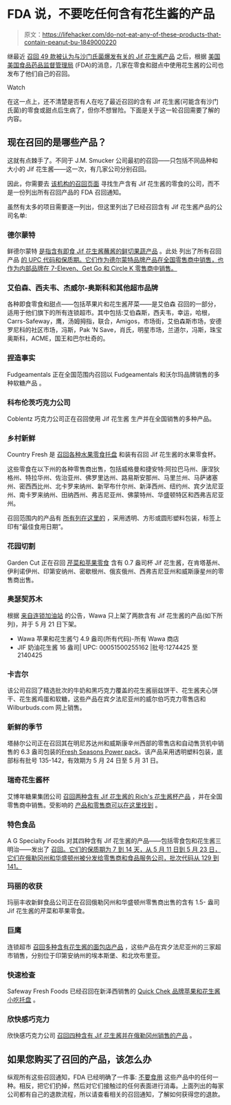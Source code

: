 # FDA 说，不要吃任何含有花生酱的产品

> 原文：<https://lifehacker.com/do-not-eat-any-of-these-products-that-contain-peanut-bu-1849000220>

继最近 [召回 49 款被认为与沙门氏菌爆发有关的 Jif 花生酱产品](https://lifehacker.com/throw-out-these-recalled-jif-peanut-butters-immediately-1848962436?rev=1653316610184) 之后，根据 [美国美国食品药品监督管理局](https://www.fda.gov/safety/recalls-market-withdrawals-safety-alerts) (FDA)的消息，几家在零食和甜点中使用花生酱的公司也发布了他们自己的召回。

Watch

在这一点上，还不清楚是否有人在吃了最近召回的含有 Jif 花生酱(可能含有沙门氏菌)的零食或甜点后生病了，但你不想冒险。下面是关于这一轮召回需要了解的内容。

## 现在召回的是哪些产品？

这就有点棘手了。不同于 J.M. Smucker 公司最初的召回——只包括不同品种和大小的 Jif 花生酱——这一次，有几家公司分别召回。

因此，你需要去 [该机构的召回页面](https://www.fda.gov/safety/recalls-market-withdrawals-safety-alerts) 寻找生产含有 Jif 花生酱的零食的公司，而不是一份列出所有召回产品的 FDA 召回通知。

虽然有太多的项目需要逐一列出，但这里列出了已经召回含有 Jif 花生酱产品的公司名单:

### 德尔蒙特

鲜德尔蒙特 [是指含有即食 Jif 花生酱蘸酱的鲜切果蔬产品](https://www.fda.gov/safety/recalls-market-withdrawals-safety-alerts/supplier-jm-smucker-cos-jif-recall-prompts-fresh-del-monte-voluntarily-recall-select-ready-eat) 。此处 列出了所有召回产品 [的 UPC 代码和保质期。它们作为德尔蒙特品牌产品在全国零售商中销售，也作为内部品牌在 7-Eleven、Get Go 和 Circle K 零售商中销售。](https://www.fda.gov/safety/recalls-market-withdrawals-safety-alerts/supplier-jm-smucker-cos-jif-recall-prompts-fresh-del-monte-voluntarily-recall-select-ready-eat)

### 艾伯森、西夫韦、杰威尔-奥斯科和其他超市品牌

各种即食零食和甜点——包括苹果片和花生酱芹菜——是艾伯森 召回的一部分，适用于他们旗下的所有连锁超市。其中包括:艾伯森斯，西夫韦，幸运，哈根，Carrs-Safeway，鹰，汤姆拇指，联合，Amigos，市场街，艾伯森斯市场，安德罗尼科的社区市场，冯斯，Pak 'N Save，肖氏，明星市场，兰道尔，冯斯，珠宝奥斯科，ACME，国王和巴尔杜奇的。

### 捏造事实

Fudgeamentals 正在全国范围内召回以 Fudgeamentals 和沃尔玛品牌销售的多种软糖产品 。

### 科布伦茨巧克力公司

Coblentz 巧克力公司正在召回使用 Jif 花生酱 生产并在全国销售的多种产品。

### 乡村新鲜

Country Fresh 是 [召回各种水果零食托盘](https://www.fda.gov/safety/recalls-market-withdrawals-safety-alerts/country-fresh-cooperation-j-m-smucker-co-voluntarily-recalls-select-items-containing-peanut-butter) 和装有召回 Jif 花生酱的水果零食杯。

这些零食在以下州的各种零售商出售，包括威格曼和捷安特:阿拉巴马州、康涅狄格州、特拉华州、佐治亚州、佛罗里达州、路易斯安那州、马里兰州、马萨诸塞州、密西西比州、北卡罗来纳州、新罕布什尔州、新泽西州、纽约州、宾夕法尼亚州、南卡罗来纳州、田纳西州、弗吉尼亚州、佛蒙特州、华盛顿特区和西弗吉尼亚州。

召回范围内的产品有 [所有列在这里的](https://www.fda.gov/safety/recalls-market-withdrawals-safety-alerts/country-fresh-cooperation-j-m-smucker-co-voluntarily-recalls-select-items-containing-peanut-butter) ，采用透明、方形或圆形塑料包装，标签上印有“最佳食用日期”。

### 花园切割

Garden Cut 正在召回 [芹菜和苹果零食](https://www.fda.gov/safety/recalls-market-withdrawals-safety-alerts/garden-cut-llc-recalls-snack-cups-containing-jifr-peanut-butter-due-potential-salmonella) 含有 0.7 盎司杯 Jif 花生酱，在肯塔基州、伊利诺伊州、印第安纳州、密歇根州、俄亥俄州、西弗吉尼亚州和威斯康星州的零售商出售。

### 奥瑟契苏木

根据 [来自连锁加油站](https://www.fda.gov/safety/recalls-market-withdrawals-safety-alerts/wawa-removes-two-products-containing-jifr-peanut-butter-due-voluntary-recall-jm-smucker-co-select) 的公告，Wawa 只上架了两款含有 Jif 花生酱的产品(如下所列)，并于 5 月 21 日下架。

*   Wawa 苹果和花生酱勺 4.9 盎司(所有代码)-所有 Wawa 商店
*   JIF 奶油花生酱 16 盎司| UPC: 00051500255162 |批号:1274425 至 2140425

### 卡吉尔

该公司召回了精选批次的牛奶和黑巧克力覆盖的花生酱丽兹饼干、花生酱夹心饼干、花生酱鸡蛋和软糖，这些产品在宾夕法尼亚州的威尔伯巧克力零售店和 Wilburbuds.com 网上销售。

### 新鲜的季节

塔赫尔公司正在召回其在明尼苏达州和威斯康辛州西部的零售店和自动售货机中销售的 6.3 盎司包装的[Fresh Seasons Power pack](https://www.fda.gov/safety/recalls-market-withdrawals-safety-alerts/taher-inc-recalls-fresh-seasons-power-packs)。该产品采用透明塑料包装，底部标有批号 135-142，有效期为 5 月 24 日至 5 月 31 日。

### 瑞奇花生酱杯

艾博年糖果集团公司 [召回两种含有 Jif 花生酱的 Rich's 花生酱杯产品](https://www.fda.gov/safety/recalls-market-withdrawals-safety-alerts/albanese-confectionery-group-inc-recalls-select-peanut-butter-products-because-possible-health-risk) ，并在全国零售商中销售。受影响的 [产品和零售商可以在这里找到](https://www.fda.gov/safety/recalls-market-withdrawals-safety-alerts/albanese-confectionery-group-inc-recalls-select-peanut-butter-products-because-possible-health-risk) 。

### 特色食品

A G Specialty Foods 对其四种含有 Jif 花生酱的产品——包括零食包和花生酱三明治——发出了 [召回。它们的保质期为 7 到 14 天，从 5 月 11 日到 5 月 23 日，它们在俄勒冈州和华盛顿州被分发给零售商和食品服务公司，批次代码从 129 到 141。](https://www.fda.gov/safety/recalls-market-withdrawals-safety-alerts/g-specialty-foods-inc-issues-voluntary-recall-food-products-containing-jif-and-smuckers-peanut)

### **玛丽的收获**

玛丽丰收新鲜食品公司正在召回俄勒冈州和华盛顿州零售商出售的含有 1.5- 盎司 Jif 花生酱的芹菜和苹果零食。

### 巨鹰

连锁超市 [召回多种含有花生酱的面包店产品](https://www.fda.gov/safety/recalls-market-withdrawals-safety-alerts/three-giant-eagle-stores-recall-bakery-items-peanut-butter-due-potential-salmonella-contamination) ，这些产品在宾夕法尼亚州的三家超市销售，分别位于印第安纳州的埃本斯堡、和北坎布里亚。

### 快速检查

Safeway Fresh Foods 已经召回在新泽西销售的 [Quick Chek 品牌苹果和花生酱小吃托盘](https://www.fda.gov/safety/recalls-market-withdrawals-safety-alerts/safeway-fresh-foods-dba-sunnyside-fresh-vineland-new-jersey-issuing-voluntary-class-1-recall-quick) 。

### 欣快感巧克力

欣快感巧克力公司 [召回四种含有 Jif 花生酱并在俄勒冈州销售的产品](https://www.fda.gov/safety/recalls-market-withdrawals-safety-alerts/euphoria-chocolate-company-issues-voluntary-recall-peanut-butter-classic-truffles-dark-chocolate) 。

## 如果您购买了召回的产品，该怎么办

纵观所有这些召回通知，FDA 已经明确了一件事: [不要食用](https://www.fda.gov/safety/recalls-market-withdrawals-safety-alerts/j-m-smucker-co-issues-voluntary-recall-select-jifr-products-sold-us-potential-salmonella) 这些产品中的任何一种。相反，把它们扔掉，然后对它们接触过的任何表面进行消毒。上面列出的每家公司都有自己的退款流程，所以请查看相关的召回通知，了解如何获得您的退款。